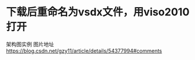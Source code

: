 # 下载后重命名为vsdx文件，用viso2010打开
架构图实例
图片地址
https://blog.csdn.net/gzy11/article/details/54377994#comments
